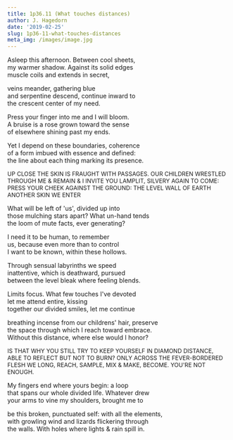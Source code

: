 ```yaml
---
title: 1p36.11 (What touches distances)
author: J. Hagedorn
date: '2019-02-25'
slug: 1p36-11-what-touches-distances
meta_img: /images/image.jpg
---
```


Asleep this afternoon.  Between cool sheets,  
my warmer shadow.  Against its solid edges  
muscle coils and extends in secret,  

veins meander, gathering blue  
and serpentine descend, continue inward to  
the crescent center of my need.  

Press your finger into me and I will bloom.  
A bruise is a rose grown toward the sense  
of elsewhere shining past my ends.

Yet I depend on these boundaries, coherence  
of a form imbued with essence and defined:  
the line about each thing marking its presence.  

<font size="2">
UP CLOSE THE SKIN IS FRAUGHT WITH PASSAGES.  
OUR CHILDREN WRESTLED THROUGH ME & REMAIN & I  
INVITE YOU LAMPLIT, SILVERY AGAIN TO COME:  
PRESS YOUR CHEEK AGAINST THE GROUND: THE LEVEL WALL  
OF EARTH ANOTHER SKIN WE ENTER  
</font>

What will be left of 'us', divided up into  
those mulching stars apart?  What un-hand tends  
the loom of mute facts, ever generating?  

I need it to be human, to remember  
us, because even more than to control  
I want to be known, within these hollows.  

Through sensual labyrinths we speed  
inattentive, which is deathward, pursued  
between the level bleak where feeling blends.  

Limits focus.  What few touches I've devoted  
let me attend entire, kissing  
together our divided smiles, let me continue  

breathing incense from our childrens' hair, preserve  
the space through which I reach toward embrace.  
Without this distance, where else would I honor?  

<font size="2">
IS THAT WHY YOU STILL TRY TO KEEP  
YOURSELF IN DIAMOND DISTANCE, ABLE TO REFLECT  
BUT NOT TO BURN?  
ONLY ACROSS THE FEVER-BORDERED FLESH  
WE LONG, REACH, SAMPLE, MIX & MAKE, BECOME.  
YOU'RE NOT ENOUGH.  
</font>

My fingers end where yours begin: a loop  
that spans our whole divided life.  Whatever drew  
your arms to vine my shoulders, brought me to  

be this broken, punctuated self: with all the elements,  
with growling wind and lizards flickering through  
the walls.  With holes where lights & rain spill in.








